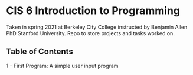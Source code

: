 # CIS 6 Introduction to Programming

Taken in spring  2021 at Berkeley City College instructed by Benjamin Allen PhD Stanford University.
Repo to store projects and tasks worked on.

## Table of Contents 
1 - First Program: A simple user input program 
